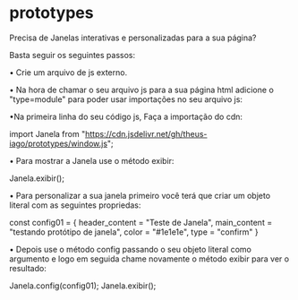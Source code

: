 # prototypes

Precisa de Janelas interativas e personalizadas para a sua página?

Basta seguir os seguintes passos:

• Crie um arquivo de js externo.

• Na hora de chamar o seu arquivo js para a sua página html adicione o "type=module" para poder usar importações  no seu arquivo js:

<script src="caminho/arquivo.js" type="module"></script>

•Na primeira linha do seu código js, Faça a importação do cdn:

import Janela from "https://cdn.jsdelivr.net/gh/theus-iago/prototypes/window.js";

• Para mostrar a Janela use o método exibir:

Janela.exibir();

• Para personalizar a sua janela primeiro você terá que criar um objeto literal com as seguintes propriedas:

const config01 = {
 header_content = "Teste de Janela",
 main_content = "testando protótipo de janela",
 color = "#1e1e1e",
 type = "confirm"
}

• Depois use o método config passando o seu objeto literal como argumento e logo em seguida chame novamente o método exibir para ver o resultado:

Janela.config(config01);
Janela.exibir();
